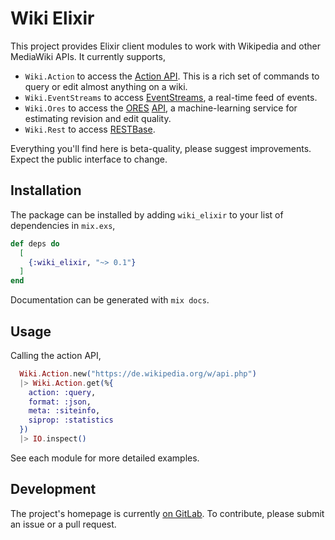 # Wiki Elixir

This project provides Elixir client modules to work with Wikipedia and other
MediaWiki APIs.  It currently supports,
* `Wiki.Action` to access the [Action API](https://www.mediawiki.org/wiki/Special:MyLanguage/API:Main_page).
This is a rich set of commands to query or edit almost anything on a wiki.
* `Wiki.EventStreams` to access [EventStreams](https://wikitech.wikimedia.org/wiki/Event_Platform/EventStreams),
a real-time feed of events.
* `Wiki.Ores` to access the [ORES](https://www.mediawiki.org/wiki/ORES) [API](https://ores.wikimedia.org/v3/),
a machine-learning service for estimating revision and edit quality.
* `Wiki.Rest` to access [RESTBase](https://www.mediawiki.org/wiki/REST_API).

Everything you'll find here is beta-quality, please suggest improvements.  Expect the
public interface to change.

## Installation

The package can be installed by adding `wiki_elixir` to your list of dependencies in
`mix.exs`,

```elixir
def deps do
  [
    {:wiki_elixir, "~> 0.1"}
  ]
end
```

Documentation can be generated with `mix docs`.

## Usage

Calling the action API,

```elixir
  Wiki.Action.new("https://de.wikipedia.org/w/api.php")
  |> Wiki.Action.get(%{
    action: :query,
    format: :json,
    meta: :siteinfo,
    siprop: :statistics
  })
  |> IO.inspect()
```

See each module for more detailed examples.

## Development

The project's homepage is currently [on GitLab](https://gitlab.com/adamwight/wiki_elixir).
To contribute, please submit an issue or a pull request.
